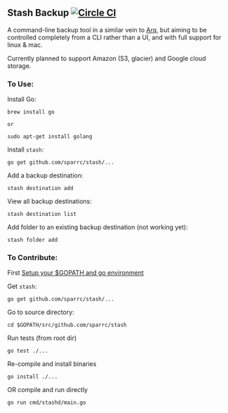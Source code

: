 Stash Backup [![Circle CI](https://circleci.com/gh/sparrc/stash.png?circle-token=:circle-token)](https://circleci.com/gh/sparrc/stash)
------------

A command-line backup tool in a similar vein to
[Arq](https://www.arqbackup.com/), but aiming to be controlled completely
from a CLI rather than a UI, and with full support for linux & mac.

Currently planned to support Amazon (S3, glacier) and Google cloud storage.

### To Use:

Install Go:

    brew install go

    or

    sudo apt-get install golang

Install `stash`:

    go get github.com/sparrc/stash/...

Add a backup destination:

    stash destination add

View all backup destinations:

    stash destination list

Add folder to an existing backup destination (not working yet):

    stash folder add

### To Contribute:

First [Setup your $GOPATH and go environment](https://golang.org/doc/code.html)

Get `stash`:

    go get github.com/sparrc/stash/...

Go to source directory:

    cd $GOPATH/src/github.com/sparrc/stash

Run tests (from root dir)

    go test ./...

Re-compile and install binaries

    go install ./...

OR compile and run directly

    go run cmd/stashd/main.go
